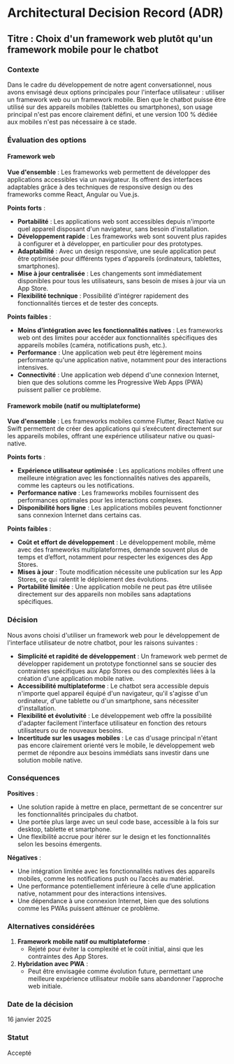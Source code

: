 # Architectural Decision Record (ADR)

## Titre : Choix d'un framework web plutôt qu'un framework mobile pour le chatbot

### Contexte

Dans le cadre du développement de notre agent conversationnel, nous avons envisagé deux options principales pour l'interface utilisateur : utiliser un framework web ou un framework mobile. Bien que le chatbot puisse être utilisé sur des appareils mobiles (tablettes ou smartphones), son usage principal n'est pas encore clairement défini, et une version 100 % dédiée aux mobiles n'est pas nécessaire à ce stade.

### Évaluation des options

#### Framework web

**Vue d'ensemble** : Les frameworks web permettent de développer des applications accessibles via un navigateur. Ils offrent des interfaces adaptables grâce à des techniques de responsive design ou des frameworks comme React, Angular ou Vue.js.

**Points forts** :
- **Portabilité** : Les applications web sont accessibles depuis n'importe quel appareil disposant d'un navigateur, sans besoin d'installation.
- **Développement rapide** : Les frameworks web sont souvent plus rapides à configurer et à développer, en particulier pour des prototypes.
- **Adaptabilité** : Avec un design responsive, une seule application peut être optimisée pour différents types d'appareils (ordinateurs, tablettes, smartphones).
- **Mise à jour centralisée** : Les changements sont immédiatement disponibles pour tous les utilisateurs, sans besoin de mises à jour via un App Store.
- **Flexibilité technique** : Possibilité d'intégrer rapidement des fonctionnalités tierces et de tester des concepts.

**Points faibles** :
- **Moins d’intégration avec les fonctionnalités natives** : Les frameworks web ont des limites pour accéder aux fonctionnalités spécifiques des appareils mobiles (caméra, notifications push, etc.).
- **Performance** : Une application web peut être légèrement moins performante qu'une application native, notamment pour des interactions intensives.
- **Connectivité** : Une application web dépend d'une connexion Internet, bien que des solutions comme les Progressive Web Apps (PWA) puissent pallier ce problème.

#### Framework mobile (natif ou multiplateforme)

**Vue d'ensemble** : Les frameworks mobiles comme Flutter, React Native ou Swift permettent de créer des applications qui s’exécutent directement sur les appareils mobiles, offrant une expérience utilisateur native ou quasi-native.

**Points forts** :
- **Expérience utilisateur optimisée** : Les applications mobiles offrent une meilleure intégration avec les fonctionnalités natives des appareils, comme les capteurs ou les notifications.
- **Performance native** : Les frameworks mobiles fournissent des performances optimales pour les interactions complexes.
- **Disponibilité hors ligne** : Les applications mobiles peuvent fonctionner sans connexion Internet dans certains cas.

**Points faibles** :
- **Coût et effort de développement** : Le développement mobile, même avec des frameworks multiplateformes, demande souvent plus de temps et d’effort, notamment pour respecter les exigences des App Stores.
- **Mises à jour** : Toute modification nécessite une publication sur les App Stores, ce qui ralentit le déploiement des évolutions.
- **Portabilité limitée** : Une application mobile ne peut pas être utilisée directement sur des appareils non mobiles sans adaptations spécifiques.

### Décision

Nous avons choisi d'utiliser un framework web pour le développement de l'interface utilisateur de notre chatbot, pour les raisons suivantes :

- **Simplicité et rapidité de développement** : Un framework web permet de développer rapidement un prototype fonctionnel sans se soucier des contraintes spécifiques aux App Stores ou des complexités liées à la création d'une application mobile native.
- **Accessibilité multiplateforme** : Le chatbot sera accessible depuis n'importe quel appareil équipé d'un navigateur, qu'il s'agisse d'un ordinateur, d'une tablette ou d'un smartphone, sans nécessiter d'installation.
- **Flexibilité et évolutivité** : Le développement web offre la possibilité d'adapter facilement l'interface utilisateur en fonction des retours utilisateurs ou de nouveaux besoins.
- **Incertitude sur les usages mobiles** : Le cas d'usage principal n'étant pas encore clairement orienté vers le mobile, le développement web permet de répondre aux besoins immédiats sans investir dans une solution mobile native.

### Conséquences

**Positives** :
- Une solution rapide à mettre en place, permettant de se concentrer sur les fonctionnalités principales du chatbot.
- Une portée plus large avec un seul code base, accessible à la fois sur desktop, tablette et smartphone.
- Une flexibilité accrue pour itérer sur le design et les fonctionnalités selon les besoins émergents.

**Négatives** :
- Une intégration limitée avec les fonctionnalités natives des appareils mobiles, comme les notifications push ou l’accès au matériel.
- Une performance potentiellement inférieure à celle d’une application native, notamment pour des interactions intensives.
- Une dépendance à une connexion Internet, bien que des solutions comme les PWAs puissent atténuer ce problème.

### Alternatives considérées

1. **Framework mobile natif ou multiplateforme** :
   - Rejeté pour éviter la complexité et le coût initial, ainsi que les contraintes des App Stores.
2. **Hybridation avec PWA** :
   - Peut être envisagée comme évolution future, permettant une meilleure expérience utilisateur mobile sans abandonner l'approche web initiale.

### Date de la décision

16 janvier 2025

### Statut

Accepté